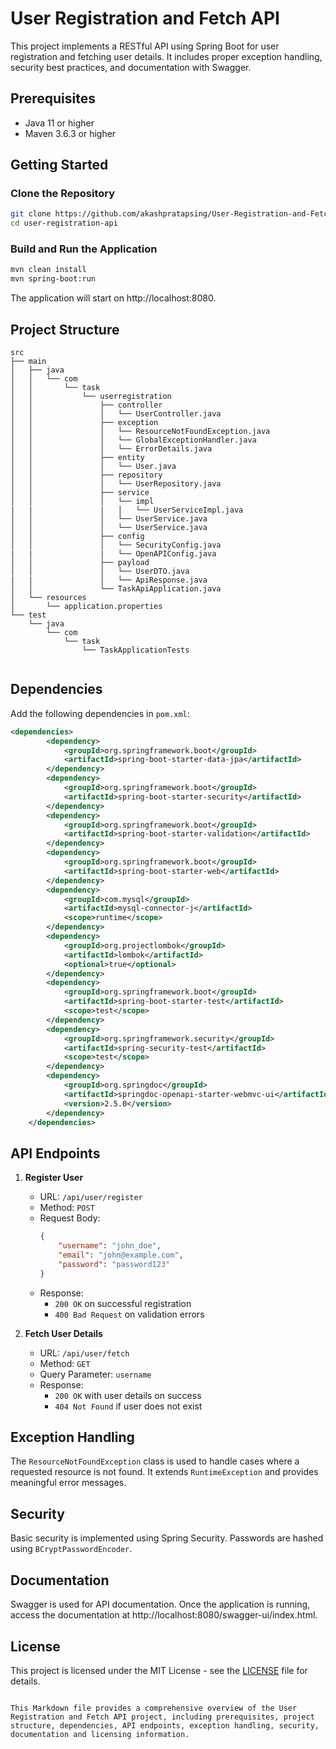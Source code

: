 # User Registration and Fetch API

This project implements a RESTful API using Spring Boot for user registration and fetching user details. It includes proper exception handling, security best practices, and documentation with Swagger.

## Prerequisites
- Java 11 or higher
- Maven 3.6.3 or higher

## Getting Started

### Clone the Repository
```bash
git clone https://github.com/akashpratapsing/User-Registration-and-Fetch-API.git
cd user-registration-api
```

### Build and Run the Application
```bash
mvn clean install
mvn spring-boot:run
```
The application will start on http://localhost:8080.

## Project Structure
```
src
├── main
│   ├── java
│   │   └── com
│   │       └── task
│   │           └── userregistration
│   │               ├── controller
│   │               │   └── UserController.java
│   │               ├── exception
│   │               │   └── ResourceNotFoundException.java
│   │               │   └── GlobalExceptionHandler.java
│   │               │   └── ErrorDetails.java
│   │               ├── entity
│   │               │   └── User.java
│   │               ├── repository
│   │               │   └── UserRepository.java
│   │               ├── service
│   │               │   └── impl
|   |               |   │   └── UserServiceImpl.java
│   │               │   └── UserService.java
│   │               │   └── UserService.java
│   │               ├── config
│   │               │   └── SecurityConfig.java
|   |               |   └── OpenAPIConfig.java
│   │               ├── payload
│   │               │   └── UserDTO.java
|   |               │   └── ApiResponse.java    
│   │               └── TaskApiApplication.java
│   └── resources
│       └── application.properties
└── test
    └── java
        └── com
            └── task
                └── TaskApplicationTests
                    
```

## Dependencies
Add the following dependencies in `pom.xml`:

```xml
<dependencies>
		<dependency>
			<groupId>org.springframework.boot</groupId>
			<artifactId>spring-boot-starter-data-jpa</artifactId>
		</dependency>
		<dependency>
			<groupId>org.springframework.boot</groupId>
			<artifactId>spring-boot-starter-security</artifactId>
		</dependency>
		<dependency>
			<groupId>org.springframework.boot</groupId>
			<artifactId>spring-boot-starter-validation</artifactId>
		</dependency>
		<dependency>
			<groupId>org.springframework.boot</groupId>
			<artifactId>spring-boot-starter-web</artifactId>
		</dependency>
		<dependency>
			<groupId>com.mysql</groupId>
			<artifactId>mysql-connector-j</artifactId>
			<scope>runtime</scope>
		</dependency>
		<dependency>
			<groupId>org.projectlombok</groupId>
			<artifactId>lombok</artifactId>
			<optional>true</optional>
		</dependency>
		<dependency>
			<groupId>org.springframework.boot</groupId>
			<artifactId>spring-boot-starter-test</artifactId>
			<scope>test</scope>
		</dependency>
		<dependency>
			<groupId>org.springframework.security</groupId>
			<artifactId>spring-security-test</artifactId>
			<scope>test</scope>
		</dependency>
		<dependency>
			<groupId>org.springdoc</groupId>
			<artifactId>springdoc-openapi-starter-webmvc-ui</artifactId>
			<version>2.5.0</version>
		</dependency>
	</dependencies>
```

## API Endpoints
1. **Register User**
   - URL: `/api/user/register`
   - Method: `POST`
   - Request Body:
     ```json
     {
         "username": "john_doe",
         "email": "john@example.com",
         "password": "password123"
     }
     ```
   - Response:
     - `200 OK` on successful registration
     - `400 Bad Request` on validation errors

2. **Fetch User Details**
   - URL: `/api/user/fetch`
   - Method: `GET`
   - Query Parameter: `username`
   - Response:
     - `200 OK` with user details on success
     - `404 Not Found` if user does not exist

## Exception Handling
The `ResourceNotFoundException` class is used to handle cases where a requested resource is not found. It extends `RuntimeException` and provides meaningful error messages.

## Security
Basic security is implemented using Spring Security. Passwords are hashed using `BCryptPasswordEncoder`.

## Documentation
Swagger is used for API documentation. Once the application is running, access the documentation at http://localhost:8080/swagger-ui/index.html.

## License
This project is licensed under the MIT License - see the [LICENSE](LICENSE) file for details.
```

This Markdown file provides a comprehensive overview of the User Registration and Fetch API project, including prerequisites, project structure, dependencies, API endpoints, exception handling, security, documentation and licensing information.
